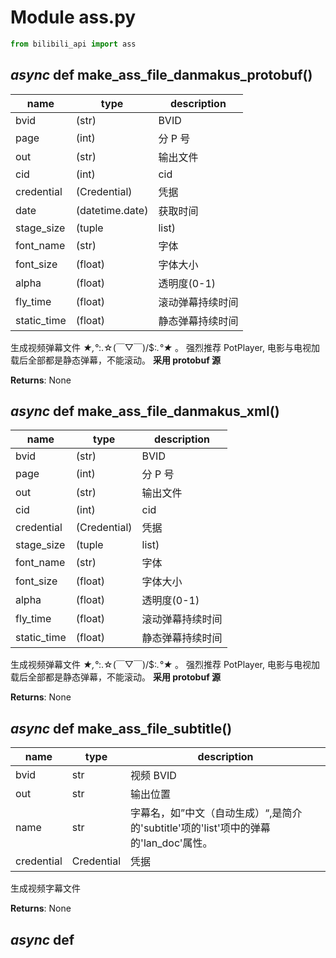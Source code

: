 # Module ass.py

``` python
from bilibili_api import ass
```

## _async_ def make_ass_file_danmakus_protobuf()

| name | type | description |
| ---- | ---- | ----------- |
| bvid | (str)             | BVID |
| page | (int)                | 分 P 号 |
| out | (str)              | 输出文件 |
| cid | (int) | cid |
| credential | (Credential)| 凭据 |
| date | (datetime.date)   | 获取时间 |
| stage_size | (tuple|list)| 尺寸，一般都是 1920x1080 |
| font_name | (str)        | 字体 |
| font_size | (float)      | 字体大小 |
| alpha | (float)          | 透明度(0-1) |
| fly_time | (float)       | 滚动弹幕持续时间 |
| static_time | (float)    | 静态弹幕持续时间 |

生成视频弹幕文件 *★,°*:.☆(￣▽￣)/$:*.°★* 。
强烈推荐 PotPlayer, 电影与电视加载后全部都是静态弹幕，不能滚动。
**采用 protobuf 源**

**Returns**: None

## _async_ def make_ass_file_danmakus_xml()

| name | type | description |
| ---- | ---- | ----------- |
| bvid | (str)             | BVID |
| page | (int)                | 分 P 号 |
| out | (str)              | 输出文件 |
| cid | (int) | cid |
| credential | (Credential)| 凭据 |
| stage_size | (tuple|list)| 尺寸，一般都是 1920x1080 |
| font_name | (str)        | 字体 |
| font_size | (float)      | 字体大小 |
| alpha | (float)          | 透明度(0-1) |
| fly_time | (float)       | 滚动弹幕持续时间 |
| static_time | (float)    | 静态弹幕持续时间 |

生成视频弹幕文件 *★,°*:.☆(￣▽￣)/$:*.°★* 。
强烈推荐 PotPlayer, 电影与电视加载后全部都是静态弹幕，不能滚动。
**采用 protobuf 源**

**Returns**: None

## _async_ def make_ass_file_subtitle()

| name | type | description |
| ---- | ---- | ----------- |
| bvid | str | 视频 BVID |
| out | str | 输出位置 |
| name | str | 字幕名，如”中文（自动生成）“,是简介的'subtitle'项的'list'项中的弹幕的'lan_doc'属性。|
| credential | Credential | 凭据 |

生成视频字幕文件

**Returns**: None

## _async_ def 